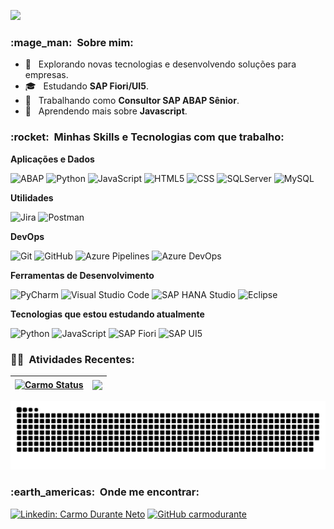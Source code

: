 ![](https://komarev.com/ghpvc/?username=carmodurante&color=006bed)

<h3> :mage_man: &nbsp;Sobre mim: </h3>

- 🤔 &nbsp; Explorando novas tecnologias e desenvolvendo soluções para empresas.
- 🎓 &nbsp; Estudando **SAP Fiori/UI5**.
- 💼 &nbsp; Trabalhando como **Consultor SAP ABAP Sênior**.
- 🌱 &nbsp; Aprendendo mais sobre **Javascript**.

<h3> :rocket: &nbsp;Minhas Skills e Tecnologias com que trabalho:</h3>

**Aplicações e Dados**
  
  ![ABAP](https://img.shields.io/badge/-ABAP-333333?style=flat&logo=sap)
  ![Python](https://img.shields.io/badge/-Python-333333?style=flat&logo=python&logoColor=007ACC)
  ![JavaScript](https://img.shields.io/badge/-JavaScript-333333?style=flat&logo=javascript)
  ![HTML5](https://img.shields.io/badge/-HTML5-333333?style=flat&logo=HTML5)
  ![CSS](https://img.shields.io/badge/-CSS-333333?style=flat&logo=CSS3&logoColor=1572B6)
  ![SQLServer](https://img.shields.io/badge/-SQLServer-333333?style=flat&logo=microsoftsqlserver)
  ![MySQL](https://img.shields.io/badge/-MySQL-333333?style=flat&logo=mysql)

**Utilidades**

  ![Jira](https://img.shields.io/badge/-Jira-333333?style=flat&logo=jira)
  ![Postman](https://img.shields.io/badge/-Postman-333333?style=flat&logo=postman)

**DevOps**

  ![Git](https://img.shields.io/badge/-Git-333333?style=flat&logo=git)
  ![GitHub](https://img.shields.io/badge/-GitHub-333333?style=flat&logo=github)
  ![Azure Pipelines](https://img.shields.io/badge/-Azure%20Pipelines-333333?style=flat&logo=azurepipelines&logoColor=007ACC)
  ![Azure DevOps](https://img.shields.io/badge/-Azure%20DevOps-333333?style=flat&logo=azuredevops&logoColor=007ACC)

**Ferramentas de Desenvolvimento**

  ![PyCharm](https://img.shields.io/badge/-PyCharm-333333?style=flat&logo=pycharm&logoColor=007ACC)
  ![Visual Studio Code](https://img.shields.io/badge/-Visual%20Studio%20Code-333333?style=flat&logo=visual-studio-code&logoColor=007ACC)
  ![SAP HANA Studio](https://img.shields.io/badge/-SAP%20HANA%20Studio-333333?style=flat&logo=sap&logoColor=007ACC)
  ![Eclipse](https://img.shields.io/badge/-Eclipse-333333?style=flat&logo=eclipse-ide&logoColor=2C2255)

**Tecnologias que estou estudando atualmente**

  ![Python](https://img.shields.io/badge/-Python-333333?style=flat&logo=python&logoColor=007ACC)
  ![JavaScript](https://img.shields.io/badge/-JavaScript-333333?style=flat&logo=javascript)
  ![SAP Fiori](https://img.shields.io/badge/-SAP%20Fiori-333333?style=flat&logo=sap)
  ![SAP UI5](https://img.shields.io/badge/-SAP%20UI5-333333?style=flat&logo=sap)
  
<h3> 👨‍💻 &nbsp;Atividades Recentes: </h3>

| <a href="https://github.com/anuraghazra/github-readme-stats"><img align="center" src="https://github-readme-stats-sigma-five.vercel.app/api?username=carmodurante&show_icons=true&include_all_commits=true&theme=dracula&hide_border=true" alt="Carmo Status" /></a> | <a href="https://github.com/anuraghazra/github-readme-stats"><img align="center" src="https://github-readme-stats-sigma-five.vercel.app/api/top-langs/?username=carmodurante&layout=compact&theme=dracula&hide_border=true" /></a> |
| ------------- | ------------- |



  ![Snake animation](https://github.com/carmodurante/carmodurante/blob/output/github-contribution-grid-snake.svg)
<br/>  

<h3> :earth_americas: &nbsp;Onde me encontrar: </h3> 

[![Linkedin: Carmo Durante Neto](https://img.shields.io/badge/-CarmoDuranteNeto-blue?style=flat-square&logo=Linkedin&logoColor=white&link=https://www.linkedin.com/in/carmo-durante-neto/)](https://www.linkedin.com/in/carmo-durante-neto/)
[![GitHub carmodurante]( https://img.shields.io/github/followers/carmodurante?label=follow&style=social)](https://github.com/carmodurante/)

